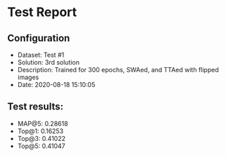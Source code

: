 # Test Report

## Configuration

 - Dataset: Test #1
 - Solution: 3rd solution
 - Description: Trained for 300 epochs, SWAed, and TTAed with flipped images
 - Date: 2020-08-18 15:10:05

## Test results: 

 - MAP@5:    0.28618
 - Top@1:    0.16253
 - Top@3:    0.41022
 - Top@5:    0.41047

